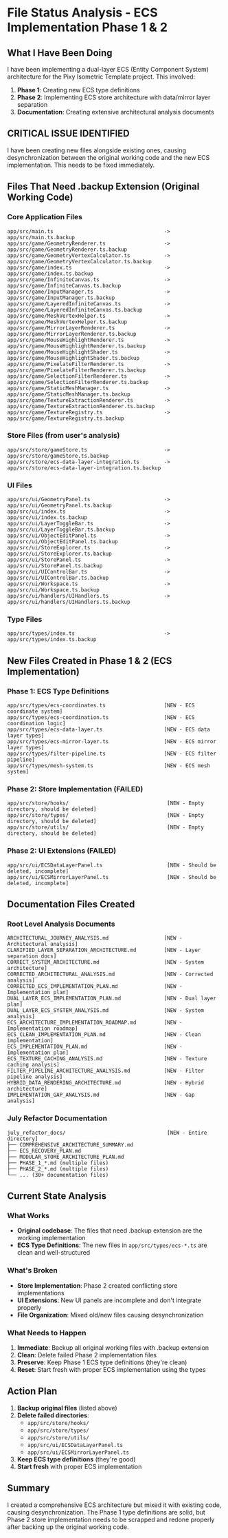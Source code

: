 # File Status Analysis - ECS Implementation Phase 1 & 2

## What I Have Been Doing

I have been implementing a dual-layer ECS (Entity Component System) architecture for the Pixy Isometric Template project. This involved:

1. **Phase 1**: Creating new ECS type definitions
2. **Phase 2**: Implementing ECS store architecture with data/mirror layer separation
3. **Documentation**: Creating extensive architectural analysis documents

## CRITICAL ISSUE IDENTIFIED

I have been creating new files alongside existing ones, causing desynchronization between the original working code and the new ECS implementation. This needs to be fixed immediately.

## Files That Need .backup Extension (Original Working Code)

### Core Application Files
```
app/src/main.ts                                    -> app/src/main.ts.backup
app/src/game/GeometryRenderer.ts                   -> app/src/game/GeometryRenderer.ts.backup
app/src/game/GeometryVertexCalculator.ts           -> app/src/game/GeometryVertexCalculator.ts.backup
app/src/game/index.ts                              -> app/src/game/index.ts.backup
app/src/game/InfiniteCanvas.ts                     -> app/src/game/InfiniteCanvas.ts.backup
app/src/game/InputManager.ts                       -> app/src/game/InputManager.ts.backup
app/src/game/LayeredInfiniteCanvas.ts              -> app/src/game/LayeredInfiniteCanvas.ts.backup
app/src/game/MeshVertexHelper.ts                   -> app/src/game/MeshVertexHelper.ts.backup
app/src/game/MirrorLayerRenderer.ts                -> app/src/game/MirrorLayerRenderer.ts.backup
app/src/game/MouseHighlightRenderer.ts             -> app/src/game/MouseHighlightRenderer.ts.backup
app/src/game/MouseHighlightShader.ts               -> app/src/game/MouseHighlightShader.ts.backup
app/src/game/PixelateFilterRenderer.ts             -> app/src/game/PixelateFilterRenderer.ts.backup
app/src/game/SelectionFilterRenderer.ts            -> app/src/game/SelectionFilterRenderer.ts.backup
app/src/game/StaticMeshManager.ts                  -> app/src/game/StaticMeshManager.ts.backup
app/src/game/TextureExtractionRenderer.ts          -> app/src/game/TextureExtractionRenderer.ts.backup
app/src/game/TextureRegistry.ts                    -> app/src/game/TextureRegistry.ts.backup
```

### Store Files (from user's analysis)
```
app/src/store/gameStore.ts                         -> app/src/store/gameStore.ts.backup
app/src/store/ecs-data-layer-integration.ts        -> app/src/store/ecs-data-layer-integration.ts.backup
```

### UI Files
```
app/src/ui/GeometryPanel.ts                        -> app/src/ui/GeometryPanel.ts.backup
app/src/ui/index.ts                                -> app/src/ui/index.ts.backup
app/src/ui/LayerToggleBar.ts                       -> app/src/ui/LayerToggleBar.ts.backup
app/src/ui/ObjectEditPanel.ts                      -> app/src/ui/ObjectEditPanel.ts.backup
app/src/ui/StoreExplorer.ts                        -> app/src/ui/StoreExplorer.ts.backup
app/src/ui/StorePanel.ts                           -> app/src/ui/StorePanel.ts.backup
app/src/ui/UIControlBar.ts                         -> app/src/ui/UIControlBar.ts.backup
app/src/ui/Workspace.ts                            -> app/src/ui/Workspace.ts.backup
app/src/ui/handlers/UIHandlers.ts                  -> app/src/ui/handlers/UIHandlers.ts.backup
```

### Type Files
```
app/src/types/index.ts                             -> app/src/types/index.ts.backup
```

## New Files Created in Phase 1 & 2 (ECS Implementation)

### Phase 1: ECS Type Definitions
```
app/src/types/ecs-coordinates.ts                   [NEW - ECS coordinate system]
app/src/types/ecs-coordination.ts                  [NEW - ECS coordination logic]
app/src/types/ecs-data-layer.ts                    [NEW - ECS data layer types]
app/src/types/ecs-mirror-layer.ts                  [NEW - ECS mirror layer types]
app/src/types/filter-pipeline.ts                   [NEW - ECS filter pipeline]
app/src/types/mesh-system.ts                       [NEW - ECS mesh system]
```

### Phase 2: Store Implementation (FAILED)
```
app/src/store/hooks/                                [NEW - Empty directory, should be deleted]
app/src/store/types/                                [NEW - Empty directory, should be deleted]
app/src/store/utils/                                [NEW - Empty directory, should be deleted]
```

### Phase 2: UI Extensions (FAILED)
```
app/src/ui/ECSDataLayerPanel.ts                     [NEW - Should be deleted, incomplete]
app/src/ui/ECSMirrorLayerPanel.ts                   [NEW - Should be deleted, incomplete]
```

## Documentation Files Created

### Root Level Analysis Documents
```
ARCHITECTURAL_JOURNEY_ANALYSIS.md                  [NEW - Architectural analysis]
CLARIFIED_LAYER_SEPARATION_ARCHITECTURE.md         [NEW - Layer separation docs]
CORRECT_SYSTEM_ARCHITECTURE.md                     [NEW - System architecture]
CORRECTED_ARCHITECTURAL_ANALYSIS.md                [NEW - Corrected analysis]
CORRECTED_ECS_IMPLEMENTATION_PLAN.md               [NEW - Implementation plan]
DUAL_LAYER_ECS_IMPLEMENTATION_PLAN.md              [NEW - Dual layer plan]
DUAL_LAYER_ECS_SYSTEM_ANALYSIS.md                  [NEW - System analysis]
ECS_ARCHITECTURE_IMPLEMENTATION_ROADMAP.md         [NEW - Implementation roadmap]
ECS_CLEAN_IMPLEMENTATION_PLAN.md                   [NEW - Clean implementation]
ECS_IMPLEMENTATION_PLAN.md                         [NEW - Implementation plan]
ECS_TEXTURE_CACHING_ANALYSIS.md                    [NEW - Texture caching analysis]
FILTER_PIPELINE_ARCHITECTURE_ANALYSIS.md           [NEW - Filter pipeline analysis]
HYBRID_DATA_RENDERING_ARCHITECTURE.md              [NEW - Hybrid architecture]
IMPLEMENTATION_GAP_ANALYSIS.md                     [NEW - Gap analysis]
```

### July Refactor Documentation
```
july_refactor_docs/                                 [NEW - Entire directory]
├── COMPREHENSIVE_ARCHITECTURE_SUMMARY.md
├── ECS_RECOVERY_PLAN.md
├── MODULAR_STORE_ARCHITECTURE_PLAN.md
├── PHASE_1_*.md (multiple files)
├── PHASE_2_*.md (multiple files)
└── ... (30+ documentation files)
```

## Current State Analysis

### What Works
- **Original codebase**: The files that need .backup extension are the working implementation
- **ECS Type Definitions**: The new files in `app/src/types/ecs-*.ts` are clean and well-structured

### What's Broken
- **Store Implementation**: Phase 2 created conflicting store implementations
- **UI Extensions**: New UI panels are incomplete and don't integrate properly
- **File Organization**: Mixed old/new files causing desynchronization

### What Needs to Happen

1. **Immediate**: Backup all original working files with .backup extension
2. **Clean**: Delete failed Phase 2 implementation files
3. **Preserve**: Keep Phase 1 ECS type definitions (they're clean)
4. **Reset**: Start fresh with proper ECS implementation using the types

## Action Plan

1. **Backup original files** (listed above)
2. **Delete failed directories**:
   - `app/src/store/hooks/`
   - `app/src/store/types/`
   - `app/src/store/utils/`
   - `app/src/ui/ECSDataLayerPanel.ts`
   - `app/src/ui/ECSMirrorLayerPanel.ts`
3. **Keep ECS type definitions** (they're good)
4. **Start fresh** with proper ECS implementation

## Summary

I created a comprehensive ECS architecture but mixed it with existing code, causing desynchronization. The Phase 1 type definitions are solid, but Phase 2 store implementation needs to be scrapped and redone properly after backing up the original working code.